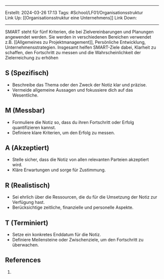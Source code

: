 
--- 
Erstellt: 2024-03-26    17:13 
Tags: #School/LF01/Organisationsstruktur  
Link Up: [[Organisationsstruktur eine Unternehmens]]
Link Down:

--- 

SMART steht für fünf Kriterien, die bei Zielvereinbarungen und Planungen angewendet werden. Sie werden in verschiedenen Bereichen verwendet z.B. [[Allgemeines zu Projektmanagement]], Persönliche Entwicklung, Unternehmensstrategien. Insgesamt helfen SMART-Ziele dabei, Klarheit zu schaffen, den Fortschritt zu messen und die Wahrscheinlichkeit der Zielerreichung zu erhöhen
## S (Spezifisch)

- Beschreibe das Thema oder den Zweck der Notiz klar und präzise.
- Vermeide allgemeine Aussagen und fokussiere dich auf das Wesentliche.

## M (Messbar)

- Formuliere die Notiz so, dass du ihren Fortschritt oder Erfolg quantifizieren kannst.
- Definiere klare Kriterien, um den Erfolg zu messen.

## A (Akzeptiert)

- Stelle sicher, dass die Notiz von allen relevanten Parteien akzeptiert wird.
- Kläre Erwartungen und sorge für Zustimmung.

## R (Realistisch)

- Sei ehrlich über die Ressourcen, die du für die Umsetzung der Notiz zur Verfügung hast.
- Berücksichtige zeitliche, finanzielle und personelle Aspekte.

## T (Terminiert)

- Setze ein konkretes Enddatum für die Notiz.
- Definiere Meilensteine oder Zwischenziele, um den Fortschritt zu überwachen.


## References
1. 